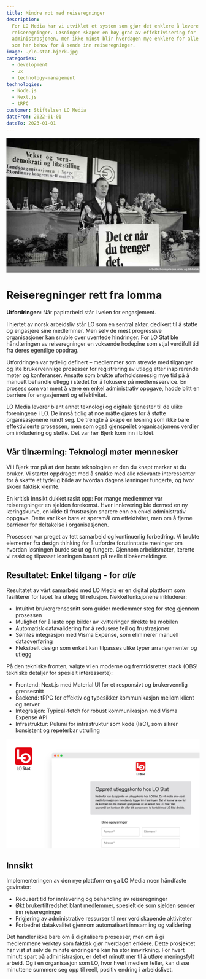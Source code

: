 ```yaml
---
title: Mindre rot med reiseregninger
description:
  For LO Media har vi utviklet et system som gjør det enklere å levere inn
  reiseregninger. Løsningen skaper en høy grad av effektivisering for
  administrasjonen, men ikke minst blir hverdagen mye enklere for alle ansatte
  som har behov for å sende inn reiseregninger.
image: ./lo-stat-bjerk.jpg
categories:
  - development
  - ux
  - technology-management
technologies:
  - Node.js
  - Next.js
  - tRPC
customer: Stiftelsen LO Media
dateFrom: 2022-01-01
dateTo: 2023-01-01
---
```


![Fagbevegelsen](./lo-vekst-og-demokrati.jpg)

# Reiseregninger rett fra lomma

**Utfordringen:** Når papirarbeid står i veien for engasjement.

I hjertet av norsk arbeidsliv står LO som en sentral aktør, dedikert til å
støtte og engasjere sine medlemmer. Men selv de mest progressive organisasjoner
kan snuble over uventede hindringer. For LO Stat ble håndteringen av
reiseregninger en voksende hodepine som stjal verdifull tid fra deres egentlige
oppdrag.

Utfordringen var tydelig definert – medlemmer som strevde med tilganger og lite
brukervennlige prosesser for registrering av utlegg etter inspirerende møter og
konferanser. Ansatte som brukte uforholdsmessig mye tid på å manuelt behandle
utlegg i stedet for å fokusere på medlemsservice. En prosess som var ment å være
en enkel administrativ oppgave, hadde blitt en barriere for engasjement og
effektivitet.

LO Media leverer blant annet teknologi og digitale tjenester til de ulike
foreningene i LO. De innså tidlig at noe måtte gjøres for å støtte
organisasjonene rundt seg. De trengte å skape en løsning som ikke bare
effektiviserte prosessen, men som også gjenspeilet organisasjonens verdier om
inkludering og støtte. Det var her Bjerk kom inn i bildet.

## Vår tilnærming: Teknologi møter mennesker

Vi i Bjerk tror på at den beste teknologien er den du knapt merker at du bruker.
Vi startet oppdraget med å snakke med alle relevante interessenter for å skaffe
et tydelig bilde av hvordan dagens løsninger fungerte, og hvor skoen faktisk
klemte.

En kritisk innsikt dukket raskt opp: For mange medlemmer var reiseregninger en
sjelden forekomst. Hver innlevering ble dermed en ny læringskurve, en kilde til
frustrasjon snarere enn en enkel administrativ oppgave. Dette var ikke bare et
spørsmål om effektivitet, men om å fjerne barrierer for deltakelse i
organisasjonen.

Prosessen var preget av tett samarbeid og kontinuerlig forbedring. Vi brukte
elementer fra design thinking for å utfordre forutinntatte meninger om hvordan
løsningen burde se ut og fungere. Gjennom arbeidsmøter, itererte vi raskt og
tilpasset løsningen basert på reelle tilbakemeldinger.

## Resultatet: Enkel tilgang - for _alle_

Resultatet av vårt samarbeid med LO Media er en digital plattform som
fasiliterer for løpet fra utlegg til refusjon. Nøkkelfunksjonene inkluderer:

- Intuitivt brukergrensesnitt som guider medlemmer steg for steg gjennom
  prosessen
- Mulighet for å laste opp bilder av kvitteringer direkte fra mobilen
- Automatisk datavalidering for å redusere feil og frustrasjoner
- Sømløs integrasjon med Visma Expense, som eliminerer manuell dataoverføring
- Fleksibelt design som enkelt kan tilpasses ulike typer arrangementer og utlegg

På den tekniske fronten, valgte vi en moderne og fremtidsrettet stack (OBS!
tekniske detaljer for spesielt interesserte):

- Frontend: Next.js med Material UI for et responsivt og brukervennlig
  grensesnitt
- Backend: tRPC for effektiv og typesikker kommunikasjon mellom klient og server
- Integrasjon: Typical-fetch for robust kommunikasjon med Visma Expense API
- Infrastruktur: Pulumi for infrastruktur som kode (IaC), som sikrer konsistent
  og repeterbar utrulling

![Skjermbilde-reiseregning](./lo-stat-bjerk.jpg)

## Innsikt

Implementeringen av den nye plattformen ga LO Media noen håndfaste gevinster:

- Redusert tid for innlevering og behandling av reiseregninger
- Økt brukertilfredshet blant medlemmer, spesielt de som sjelden sender inn
  reiseregninger
- Frigjøring av administrative ressurser til mer verdiskapende aktiviteter
- Forbedret datakvalitet gjennom automatisert innsamling og validering

Det handler ikke bare om å digitalisere prosesser, men om å gi medlemmene
verktøy som faktisk gjør hverdagen enklere. Dette prosjektet har vist at selv de
minste endringene kan ha stor innvirkning. For hvert minutt spart på
administrasjon, er det et minutt mer til å utføre meningsfylt arbeid. Og i en
organisasjon som LO, hvor hvert medlem teller, kan disse minuttene summere seg
opp til reell, positiv endring i arbeidslivet.
